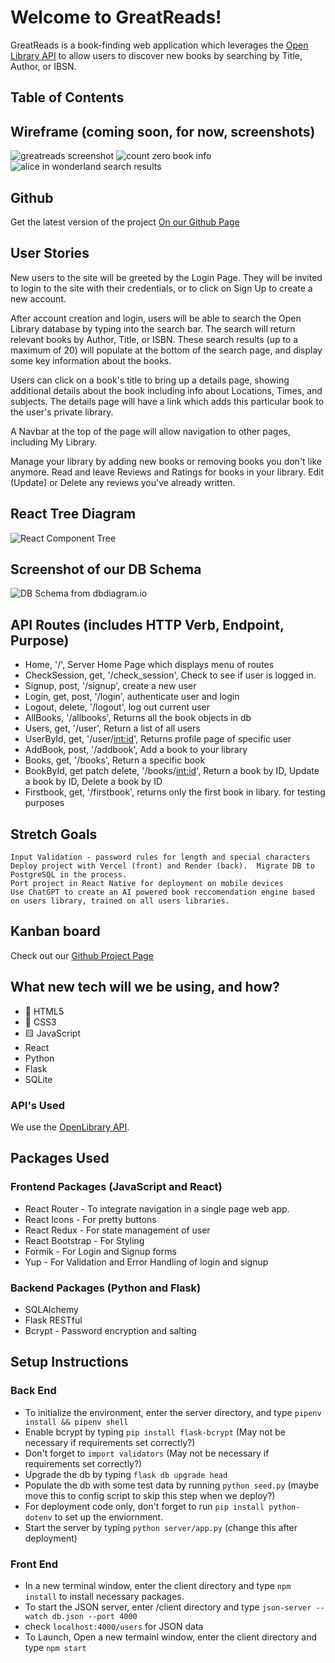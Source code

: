 # Welcome to GreatReads!

GreatReads is a book-finding web application which leverages the [Open Library API](http://openlibrary.org/developers/api) to allow users to discover new books by searching by Title, Author, or IBSN.  

## Table of Contents

## Wireframe (coming soon, for now, screenshots)

![greatreads screenshot](greatreads_screenshot.png)
![count zero book info](count_zero.png)
![alice in wonderland search results](search_results_alice.jpeg)

## Github

Get the latest version of the project [On our Github Page](https://github.com/krichlin/GreatReads)

## User Stories

New users to the site will be greeted by the Login Page.  They will be invited to login to the site with their credentials, or to click on Sign Up to create a new account.

After account creation and login, users will be able to search the Open Library database by typing into the search bar.  The search will return relevant books by Author, Title, or ISBN.  These search results (up to a maximum of 20) will populate at the bottom of the search page, and display some key information about the books.

Users can click on a book's title to bring up a details page, showing additional details about the book including info about Locations, Times, and subjects.  The details page will have a link which adds this particular book to the user's private library.

A Navbar at the top of the page will allow navigation to other pages, including My Library.

Manage your library by adding new books or removing books you don't like anymore.  Read and leave Reviews and Ratings for books in your library.  Edit (Update) or Delete any reviews you've already written.  

## React Tree Diagram

![React Component Tree](component_tree.png)

## Screenshot of our DB Schema

![DB Schema from dbdiagram.io](goodreads_db_diagram.png)

## API Routes (includes HTTP Verb, Endpoint, Purpose)

- Home, '/', Server Home Page which displays menu of routes
- CheckSession, get, '/check_session', Check to see if user is logged in.
- Signup, post, '/signup', create a new user
- Login, get, post, '/login', authenticate user and login
- Logout, delete, '/logout', log out current user
- AllBooks, '/allbooks', Returns all the book objects in db
- Users, get, '/user', Return a list of all users
- UserById, get, '/user/<int:id>', Returns profile page of specific user
- AddBook, post, '/addbook', Add a book to your library
- Books, get, '/books', Return a specific book
- BookById, get patch delete, '/books/<int:id>', Return a book by ID, Update a book by ID, Delete a book by ID
- Firstbook, get, '/firstbook', returns only the first book in libary.  for testing purposes

## Stretch Goals

    Input Validation - password rules for length and special characters
    Deploy project with Vercel (front) and Render (back).  Migrate DB to PostgreSQL in the process.
    Port project in React Native for deployment on mobile devices
    Use ChatGPT to create an AI powered book reccomendation engine based on users library, trained on all users libraries.

## Kanban board

Check out our [Github Project Page](https://github.com/users/krichlin/projects/1)

## What new tech will we be using, and how?

   * 📄 HTML5
   * 🌈 CSS3
   * 🟨 JavaScript
   * React
   * Python
   * Flask
   * SQLite

### API's Used

We use the [OpenLibrary API](http://openlibrary.org/developers/api).

## Packages Used

### Frontend Packages (JavaScript and React)
* React Router - To integrate navigation in a single page web app.
* React Icons - For pretty buttons
* React Redux - For state management of user
* React Bootstrap - For Styling
* Formik - For Login and Signup forms
* Yup - For Validation and Error Handling of login and signup

### Backend Packages (Python and Flask)
* SQLAlchemy 
* Flask RESTful
* Bcrypt - Password encryption and salting

## Setup Instructions

### Back End
- To initialize the environment, enter the server directory, and type `pipenv install && pipenv shell`
- Enable bcrypt by typing `pip install flask-bcrypt` (May not be necessary if requirements set correctly?)
- Don't forget to `import validators` (May not be necessary if requirements set correctly?)
- Upgrade the db by typing `flask db upgrade head`
- Populate the db with some test data by running `python seed.py` (maybe move this to config script to skip this step when we deploy?)
- For deployment code only, don't forget to run `pip install python-dotenv` to set up the enviornment.
- Start the server by typing `python server/app.py` (change this after deployment)

### Front End
- In a new terminal window, enter the client directory and type `npm install` to install necessary packages.
- To start the JSON server, enter /client directory and type `json-server --watch db.json --port 4000`
- check `localhost:4000/users` for JSON data
- To Launch, Open a new termainl window, enter the client directory and type `npm start` 